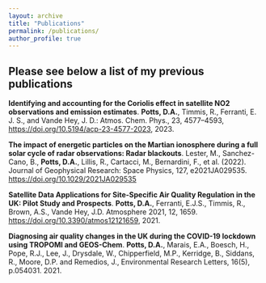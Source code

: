 ```yaml
---
layout: archive
title: "Publications"
permalink: /publications/
author_profile: true
---
```

Please see below a list of my previous publications
---


**Identifying and accounting for the Coriolis effect in satellite NO2 observations and emission estimates**.
**Potts, D.A.**, Timmis, R., Ferranti, E. J. S., and Vande Hey, J. D.: Atmos. Chem. Phys., 23, 4577–4593, https://doi.org/10.5194/acp-23-4577-2023, 2023.


**The impact of energetic particles on the Martian ionosphere during a full solar cycle of radar observations: Radar blackouts**.
Lester, M., Sanchez-Cano, B., **Potts, D.A.**, Lillis, R., Cartacci, M., Bernardini, F., et al. (2022).  Journal of Geophysical Research: Space Physics, 127, e2021JA029535. https://doi.org/10.1029/2021JA029535


**Satellite Data Applications for Site-Specific Air Quality Regulation in the UK: Pilot Study and Prospects**.
**Potts, D.A.**, Ferranti, E.J.S., Timmis, R., Brown, A.S., Vande Hey, J.D. Atmosphere 2021, 12, 1659. https://doi.org/10.3390/atmos12121659, 2021.


**Diagnosing air quality changes in the UK during the COVID-19 lockdown using TROPOMI and GEOS-Chem**.
**Potts, D.A.**, Marais, E.A., Boesch, H., Pope, R.J., Lee, J., Drysdale, W., Chipperfield, M.P., Kerridge, B., Siddans, R., Moore, D.P. and Remedios, J.,  Environmental Research Letters, 16(5), p.054031. 2021.








